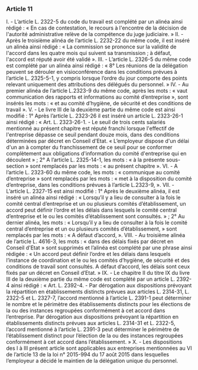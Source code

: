 ### Article 11
I. - L’article L. 2322-5 du code du travail est complété par un alinéa ainsi rédigé :
« En cas de contestation, le recours à l'encontre de la décision de l'autorité administrative
relève de la compétence du juge judiciaire. »
II. - Après le troisième alinéa de l’article L. 2232-22 du même code, il est inséré un alinéa
ainsi rédigé :
« La commission se prononce sur la validité de l'accord dans les quatre mois qui suivent
sa transmission ; à défaut, l'accord est réputé avoir été validé ».
III. - L’article L. 2326-5 du même code est complété par un alinéa ainsi rédigé :
« 8° Les réunions de la délégation peuvent se dérouler en visioconférence dans les
conditions prévues à l’article L. 2325-5-1, y compris lorsque l’ordre du jour comporte des points
relevant uniquement des attributions des délégués du personnel. »
IV. - Au premier alinéa de l’article L.2323-9 du même code, après les mots : « vaut
communication des rapports et informations au comité d’entreprise », sont insérés les mots : « et
au comité d’hygiène, de sécurité et des conditions de travail ».
V. - Le livre III de la deuxième partie du même code est ainsi modifié :
1° Après l’article L. 2323-26 il est inséré un article L. 2323-26-1 ainsi rédigé :
« Art. L. 2323-26-1. - Le seuil de trois cents salariés mentionné au présent chapitre est
réputé franchi lorsque l'effectif de l'entreprise dépasse ce seuil pendant douze mois, dans des
conditions déterminées par décret en Conseil d'Etat.
« L’employeur dispose d'un délai d'un an à compter du franchissement de ce seuil pour se
conformer complètement aux obligations d'information du comité d'entreprise qui en
découlent » ;
2° A l’article L. 2325-14-1, les mots : « à la présente sous-section » sont remplacés par
les mots : « au présent chapitre ».
VI. - A l’article L. 2323-60 du même code, les mots : « communique au comité
d’entreprise » sont remplacés par les mots : « met à la disposition du comité d’entreprise, dans
les conditions prévues à l’article L.2323-9, ».
VII. - L’article L. 2327-15 est ainsi modifié :
1° Après le deuxième alinéa, il est inséré un alinéa ainsi rédigé :
« Lorsqu’il y a lieu de consulter à la fois le comité central d’entreprise et un ou plusieurs
comités d’établissement, un accord peut définir l’ordre et les délais dans lesquels le comité
central d’entreprise et le ou les comités d’établissement sont consultés. » ;
2° Au dernier alinéa, les mots : « Lorsqu’il y a lieu de consulter à la fois le comité central
d’entreprise et un ou plusieurs comités d’établissement, » sont remplacés par les mots : « A
défaut d’accord, ».
VIII. - Au troisième alinéa de l’article L. 4616-3, les mots : « dans des délais fixés par
décret en Conseil d'Etat » sont supprimés et l’alinéa est complété par une phrase ainsi rédigée :
« Un accord peut définir l’ordre et les délais dans lesquels l’instance de coordination et le ou les
comités d’hygiène, de sécurité et des conditions de travail sont consultés. A défaut d’accord, les
délais sont ceux fixés par un décret en Conseil d’Etat. »
IX. - Le chapitre II du titre IX du livre III de la deuxième partie du même code est
complété par un article L. 2392-4 ainsi rédigé :
« Art. L. 2392-4. - Par dérogation aux dispositions prévoyant la répartition en
établissements distincts prévues aux articles L. 2314-31, L. 2322-5 et L. 2327-7, l’accord
mentionné à l’article L. 2391-1 peut déterminer le nombre et le périmètre des établissements
distincts pour les élections de la ou des instances regroupées conformément à cet accord dans
l’entreprise. Par dérogation aux dispositions prévoyant la répartition en établissements distincts
prévues aux articles L. 2314-31 et L. 2322-5, l’accord mentionné à l’article L. 2391-3 peut
déterminer le périmètre de l’établissement distinct pour l’élection de la ou des instances
regroupées conformément à cet accord dans l’établissement. »
X. - Les dispositions des I à III présent article sont applicables aux entreprises
mentionnées au VI de l’article 13 de la loi n° 2015-994 du 17 août 2015 dans lesquelles
l’employeur a décidé le maintien de la délégation unique du personnel.
